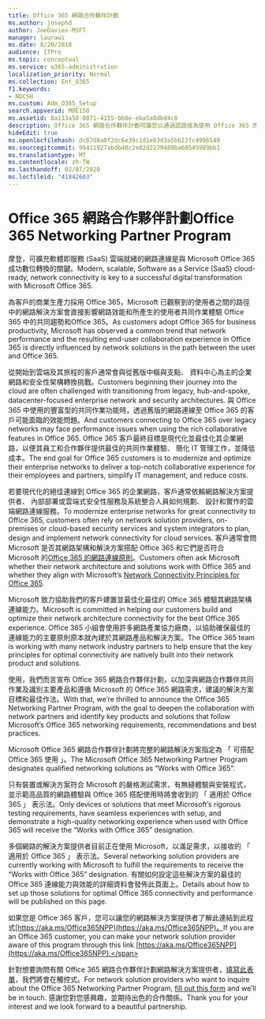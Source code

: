 ```yaml
---
title: Office 365 網路合作夥伴計劃
ms.author: josephd
author: JoeDavies-MSFT
manager: laurawi
ms.date: 8/20/2018
audience: ITPro
ms.topic: conceptual
ms.service: o365-administration
localization_priority: Normal
ms.collection: Ent_O365
f1.keywords:
- NOCSH
ms.custom: Adm_O365_Setup
search.appverid: MOE150
ms.assetid: 8a113a50-0071-4155-bb8e-eba5a8dbd4c8
description: Office 365 網路合作夥伴計劃可讓您以通過認證成為使用 Office 365 的裝置。
hideEdit: true
ms.openlocfilehash: dc87d0a0f2dc6e39c1d1e03d3a5bb22fc499b540
ms.sourcegitcommit: 99411927abdb40c2e82d2279489ba60545989bb1
ms.translationtype: MT
ms.contentlocale: zh-TW
ms.lasthandoff: 02/07/2020
ms.locfileid: "41842603"
---
```

# <a name="office-365-networking-partner-program"></a><span data-ttu-id="200ce-103">Office 365 網路合作夥伴計劃</span><span class="sxs-lookup"><span data-stu-id="200ce-103">Office 365 Networking Partner Program</span></span>

<span data-ttu-id="200ce-104">摩登，可擴充軟體即服務 (SaaS) 雲端就緒的網路連線是與 Microsoft Office 365 成功數位轉換的關鍵。</span><span class="sxs-lookup"><span data-stu-id="200ce-104">Modern, scalable, Software as a Service (SaaS) cloud-ready, network connectivity is key to a successful digital transformation with Microsoft Office 365.</span></span>  

<span data-ttu-id="200ce-105">為客戶的商業生產力採用 Office 365，Microsoft 已觀察到的使用者之間的路徑中的網路解決方案會直接影響網路效能和所產生的使用者共同作業體驗 Office 365 中的共同趨勢和Office 365。</span><span class="sxs-lookup"><span data-stu-id="200ce-105">As customers adopt Office 365 for business productivity, Microsoft has observed a common trend that network performance and the resulting end-user collaboration experience in Office 365 is directly influenced by network solutions in the path between the user and Office 365.</span></span>  

<span data-ttu-id="200ce-106">從開始到雲端及其旅程的客戶通常會與從舊版中樞與支點、 資料中心為主的企業網路和安全性架構轉換挑戰。</span><span class="sxs-lookup"><span data-stu-id="200ce-106">Customers beginning their journey into the cloud are often challenged with transitioning from legacy, hub-and-spoke, datacenter-focused enterprise network and security architectures.</span></span> <span data-ttu-id="200ce-107">與 Office 365 中使用的豐富型的共同作業功能時，透過舊版的網路連線至 Office 365 的客戶可能面臨的效能問題。</span><span class="sxs-lookup"><span data-stu-id="200ce-107">And customers connecting to Office 365 over legacy networks may face performance issues when using the rich collaborative features in Office 365.</span></span> <span data-ttu-id="200ce-108">Office 365 客戶最終目標是現代化並最佳化其企業網路，以便其員工和合作夥伴提供最佳的共同作業體驗、 簡化 IT 管理工作，並降低成本。</span><span class="sxs-lookup"><span data-stu-id="200ce-108">The end goal for Office 365 customers is to modernize and optimize their enterprise networks to deliver a top-notch collaborative experience for their employees and partners, simplify IT management, and reduce costs.</span></span> 

<span data-ttu-id="200ce-109">若要現代化的絕佳連線到 Office 365 的企業網路，客戶通常依賴網路解決方案提供者、 內部部署或雲端式安全性服務及系統整合人員如何規劃、 設計和實作的雲端網路連線服務。</span><span class="sxs-lookup"><span data-stu-id="200ce-109">To modernize enterprise networks for great connectivity to Office 365, customers often rely on network solution providers, on-premises or cloud-based security services and system integrators to plan, design and implement network connectivity for cloud services.</span></span> <span data-ttu-id="200ce-110">客戶通常會問 Microsoft 是否其網路架構和解決方案搭配 Office 365 和它們是否符合 Microsoft 的[Office 365 的網路連線原則](https://aka.ms/PNC)。</span><span class="sxs-lookup"><span data-stu-id="200ce-110">Customers often ask Microsoft whether their network architecture and solutions work with Office 365 and whether they align with Microsoft’s [Network Connectivity Principles for Office 365](https://aka.ms/PNC).</span></span>  

<span data-ttu-id="200ce-111">Microsoft 致力協助我們的客戶建置並最佳化最佳的 Office 365 體驗其網路架構連線能力。</span><span class="sxs-lookup"><span data-stu-id="200ce-111">Microsoft is committed in helping our customers build and optimize their network architecture connectivity for the best Office 365 experience.</span></span> <span data-ttu-id="200ce-112">Office 365 小組會使用許多網路產業協力廠商，以協助確保最佳的連線能力的主要原則原本就內建於其網路產品和解決方案。</span><span class="sxs-lookup"><span data-stu-id="200ce-112">The Office 365 team is working with many network industry partners to help ensure that the key principles for optimal connectivity are natively built into their network product and solutions.</span></span> 

<span data-ttu-id="200ce-113">使用，我們而言宣布 Office 365 網路合作夥伴計劃，以加深與網路合作夥伴共同作業及識別主要產品和遵循 Microsoft 的 Office 365 網路需求，建議的解決方案目標和最佳作法。</span><span class="sxs-lookup"><span data-stu-id="200ce-113">With that, we’re thrilled to announce the Office 365 Networking Partner Program, with the goal to deepen the collaboration with network partners and identify key products and solutions that follow Microsoft’s Office 365 networking requirements, recommendations and best practices.</span></span> 

<span data-ttu-id="200ce-114">Microsoft Office 365 網路合作夥伴計劃將完整的網路解決方案指定為 「 可搭配 Office 365 使用 」。</span><span class="sxs-lookup"><span data-stu-id="200ce-114">The Microsoft Office 365 Networking Partner Program designates qualified networking solutions as “Works with Office 365”.</span></span>  

<span data-ttu-id="200ce-115">只有裝置或解決方案符合 Microsoft 的嚴格測試需求，有無縫體驗與安裝程式，並示範高品質的網路體驗與 Office 365 搭配使用時將會收到的 「 適用於 Office 365 」 表示法。</span><span class="sxs-lookup"><span data-stu-id="200ce-115">Only devices or solutions that meet Microsoft’s rigorous testing requirements, have seamless experiences with setup, and demonstrate a high-quality networking experience when used with Office 365 will receive the “Works with Office 365” designation.</span></span>  

<span data-ttu-id="200ce-116">多個網路的解決方案提供者目前正在使用 Microsoft，以滿足需求，以接收的 「 適用於 Office 365 」 表示法。</span><span class="sxs-lookup"><span data-stu-id="200ce-116">Several networking solution providers are currently working with Microsoft to fulfill the requirements to receive the “Works with Office 365” designation.</span></span> <span data-ttu-id="200ce-117">有關如何設定這些解決方案的最佳的 Office 365 連線能力與效能的詳細資料會發佈此頁面上。</span><span class="sxs-lookup"><span data-stu-id="200ce-117">Details about how to set up those solutions for optimal Office 365 connectivity and performance will be published on this page.</span></span>  

<span data-ttu-id="200ce-118">如果您是 Office 365 客戶，您可以讓您的網路解決方案提供者了解此連結到此程式[https://aka.ms/Office365NPP](https://aka.ms/Office365NPP)。</span><span class="sxs-lookup"><span data-stu-id="200ce-118">If you are an Office 365 customer, you can make your network solution provider aware of this program through this link [https://aka.ms/Office365NPP](https://aka.ms/Office365NPP).</span></span>

<span data-ttu-id="200ce-119">針對想要詢問有關 Office 365 網路合作夥伴計劃網路解決方案提供者，[填寫此表單](https://forms.office.com/Pages/ResponsePage.aspx?id=v4j5cvGGr0GRqy180BHbRyOZxByRF1dLgv7k6ye5z8pUMTNCVTYyVk9GNEYzWjFOVkI1SzdJNUkyWi4u)，我們將會在觸控式。</span><span class="sxs-lookup"><span data-stu-id="200ce-119">For network solution providers who want to inquire about the Office 365 Networking Partner Program, [fill out this form](https://forms.office.com/Pages/ResponsePage.aspx?id=v4j5cvGGr0GRqy180BHbRyOZxByRF1dLgv7k6ye5z8pUMTNCVTYyVk9GNEYzWjFOVkI1SzdJNUkyWi4u) and we’ll be in touch.</span></span> <span data-ttu-id="200ce-120">感謝您對您感興趣，並期待出色的合作關係。</span><span class="sxs-lookup"><span data-stu-id="200ce-120">Thank you for your interest and we look forward to a beautiful partnership.</span></span> 

